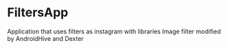 # FiltersApp
Application that uses filters as instagram with libraries Image filter modified by AndroidHive and Dexter
